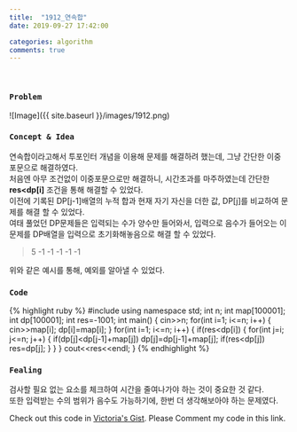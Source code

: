 ```yaml
---
title:  "1912_연속합"
date: 2019-09-27 17:42:00

categories: algorithm
comments: true
---
```


<br>

### `Problem`
![Image]({{ site.baseurl }}/images/1912.png)
<br>

### `Concept & Idea`
연속합이라고해서 투포인터 개념을 이용해 문제를 해결하려 했는데, 그냥 간단한 이중 포문으로 해결하였다.<br>
처음엔 아무 조건없이 이중포문으로만 해결하니, 시간초과를 마주하였는데 간단한 **res<dp[i]** 조건을 통해 해결할 수 있었다.<br>
이전에 기록된 DP[j-1]배열의 누적 합과 현재 자기 자신을 더한 값, DP[j]를 비교하여 문제를 해결 할 수 있었다.<br>
여태 풀었던 DP문제들은 입력되는 수가 양수만 들어와서, 입력으로 음수가 들어오는 이 문제를 DP배열을 입력으로 초기화해놓음으로 해결 할 수 있었다.<br>
>5
> -1 -1 -1 -1 -1

위와 같은 예시를 통해, 예외를 알아낼 수 있었다.

### `Code`
{% highlight ruby %}
#include <iostream>
using namespace std;
int n;
int map[100001];
int dp[100001];
int res=-1001;
int main() {
    cin>>n;
    for(int i=1; i<=n; i++) {
        cin>>map[i];
        dp[i]=map[i];
    }
    for(int i=1; i<=n; i++) {
        if(res<dp[i]) {
            for(int j=i; j<=n; j++) {
                if(dp[j]<dp[j-1]+map[j])
                    dp[j]=dp[j-1]+map[j];
                if(res<dp[j])
                    res=dp[j];
            }
        }
    }
    cout<<res<<endl;
}
{% endhighlight %}
<br>

### `Fealing`
검사할 필요 없는 요소를 체크하여 시간을 줄여나가야 하는 것이 중요한 것 같다. <br>
또한 입력받는 수의 범위가 음수도 가능하기에, 한번 더 생각해보아야 하는 문제였다. <br>

Check out this code in [Victoria's Gist][Vic's gist]. Please Comment my code in this link.

[Vic's gist]: https://gist.github.com/victoriagjh/3aeb2b19f52f86f43a2ee3aad2c61b38
